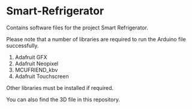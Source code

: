# Smart-Refrigerator
Contains software files for the project Smart Refrigerator.

Please note that a number of libraries are required to run the Arduino file successfully. 
1) Adafruit GFX
2) Adafruit Neopixel
3) MCUFRIEND_kbv
4) Adafruit Touchscreen <br/>

Other libraries must be installed if required.

You can also find the 3D file in this repository. 
